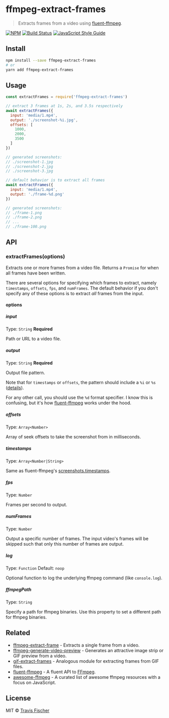 # ffmpeg-extract-frames

> Extracts frames from a video using [fluent-ffmpeg](https://github.com/fluent-ffmpeg/node-fluent-ffmpeg).

[![NPM](https://img.shields.io/npm/v/ffmpeg-extract-frames.svg)](https://www.npmjs.com/package/ffmpeg-extract-frames) [![Build Status](https://travis-ci.com/transitive-bullshit/ffmpeg-extract-frames.svg?branch=master)](https://travis-ci.com/transitive-bullshit/ffmpeg-extract-frames) [![JavaScript Style Guide](https://img.shields.io/badge/code_style-standard-brightgreen.svg)](https://standardjs.com)

## Install

```bash
npm install --save ffmpeg-extract-frames
# or
yarn add ffmpeg-extract-frames
```

## Usage

```js
const extractFrames = require('ffmpeg-extract-frames')

// extract 3 frames at 1s, 2s, and 3.5s respectively
await extractFrames({
  input: 'media/1.mp4',
  output: './screenshot-%i.jpg',
  offsets: [
    1000,
    2000,
    3500
  ]
})

// generated screenshots:
// ./screenshot-1.jpg
// ./screenshot-2.jpg
// ./screenshot-3.jpg
```

```js
// default behavior is to extract all frames
await extractFrames({
  input: 'media/1.mp4',
  output: './frame-%d.png'
})

// generated screenshots:
// ./frame-1.png
// ./frame-2.png
// ...
// ./frame-100.png
```

## API

### extractFrames(options)

Extracts one or more frames from a video file. Returns a `Promise` for when all frames have been written.

There are several options for specifying which frames to extract, namely `timestamps`, `offsets`, `fps`, and `numFrames`. The default behavior if you don't specify any of these options is to extract *all* frames from the input.

#### options

##### input

Type: `String`
**Required**

Path or URL to a video file.

##### output

Type: `String`
**Required**

Output file pattern.

Note that for `timestamps` or `offsets`, the pattern should include a `%i` or `%s` ([details](https://github.com/fluent-ffmpeg/node-fluent-ffmpeg#screenshotsoptions-dirname-generate-thumbnails)).

For any other call, you should use the `%d` format specifier. I know this is confusing, but it's how [fluent-ffmpeg](https://github.com/fluent-ffmpeg/node-fluent-ffmpeg) works under the hood.

##### offsets

Type: `Array<Number>`

Array of seek offsets to take the screenshot from in milliseconds.

##### timestamps

Type: `Array<Number|String>`

Same as fluent-ffmpeg's [screenshots.timestamps](https://github.com/fluent-ffmpeg/node-fluent-ffmpeg#screenshotsoptions-dirname-generate-thumbnails).

##### fps

Type: `Number`

Frames per second to output.

##### numFrames

Type: `Number`

Output a specific number of frames. The input video's frames will be skipped such that only this number of frames are output.

##### log

Type: `Function`
Default: `noop`

Optional function to log the underlying ffmpeg command (like `console.log`).

##### ffmpegPath

Type: `String`

Specify a path for ffmpeg binaries. Use this property to set a different path for ffmpeg binaries.

## Related

- [ffmpeg-extract-frame](https://github.com/transitive-bullshit/ffmpeg-extract-frame) - Extracts a single frame from a video.
- [ffmpeg-generate-video-preview](https://github.com/transitive-bullshit/ffmpeg-generate-video-preview) - Generates an attractive image strip or GIF preview from a video.
- [gif-extract-frames](https://github.com/transitive-bullshit/gif-extract-frames) - Analogous module for extracting frames from GIF files.
- [fluent-ffmpeg](https://github.com/fluent-ffmpeg/node-fluent-ffmpeg) - A fluent API to [FFmpeg](http://ffmpeg.org/).
- [awesome-ffmpeg](https://github.com/transitive-bullshit/awesome-ffmpeg) - A curated list of awesome ffmpeg resources with a focus on JavaScript.

## License

MIT © [Travis Fischer](https://github.com/transitive-bullshit)
